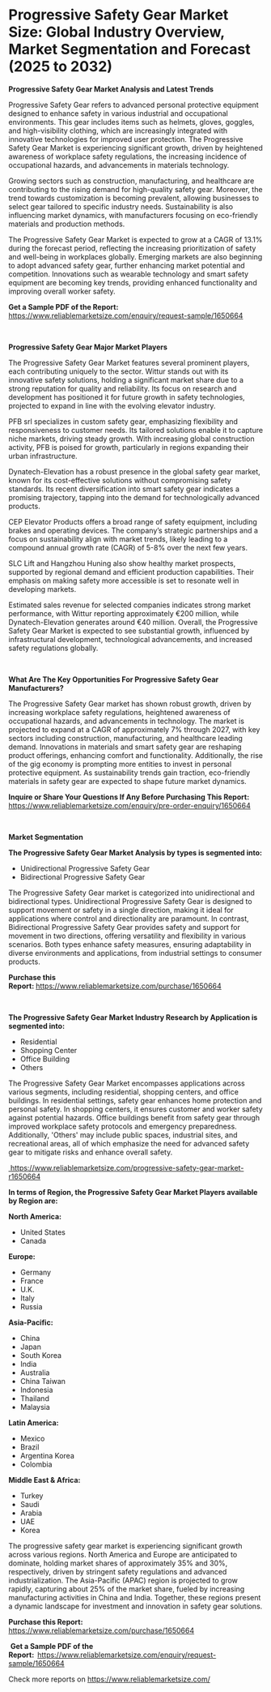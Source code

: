 <p><h1>Progressive Safety Gear Market Size: Global Industry Overview, Market Segmentation and Forecast (2025 to 2032)</h1></p><p><strong>Progressive Safety Gear Market Analysis and Latest Trends</strong></p>
<p><p>Progressive Safety Gear refers to advanced personal protective equipment designed to enhance safety in various industrial and occupational environments. This gear includes items such as helmets, gloves, goggles, and high-visibility clothing, which are increasingly integrated with innovative technologies for improved user protection. The Progressive Safety Gear Market is experiencing significant growth, driven by heightened awareness of workplace safety regulations, the increasing incidence of occupational hazards, and advancements in materials technology.</p><p>Growing sectors such as construction, manufacturing, and healthcare are contributing to the rising demand for high-quality safety gear. Moreover, the trend towards customization is becoming prevalent, allowing businesses to select gear tailored to specific industry needs. Sustainability is also influencing market dynamics, with manufacturers focusing on eco-friendly materials and production methods.</p><p>The Progressive Safety Gear Market is expected to grow at a CAGR of 13.1% during the forecast period, reflecting the increasing prioritization of safety and well-being in workplaces globally. Emerging markets are also beginning to adopt advanced safety gear, further enhancing market potential and competition. Innovations such as wearable technology and smart safety equipment are becoming key trends, providing enhanced functionality and improving overall worker safety.</p></p>
<p><strong>Get a Sample PDF of the Report:&nbsp;</strong> <a href="https://www.reliablemarketsize.com/enquiry/request-sample/1650664?utm_campaign=2337&utm_medium=2&utm_source=Github&utm_content=ia&utm_term=08042025&utm_id=progressive-safety-gear">https://www.reliablemarketsize.com/enquiry/request-sample/1650664</a></p>
<p>&nbsp;</p>
<p><strong>Progressive Safety Gear Major Market Players</strong></p>
<p><p>The Progressive Safety Gear Market features several prominent players, each contributing uniquely to the sector. Wittur stands out with its innovative safety solutions, holding a significant market share due to a strong reputation for quality and reliability. Its focus on research and development has positioned it for future growth in safety technologies, projected to expand in line with the evolving elevator industry.</p><p>PFB srl specializes in custom safety gear, emphasizing flexibility and responsiveness to customer needs. Its tailored solutions enable it to capture niche markets, driving steady growth. With increasing global construction activity, PFB is poised for growth, particularly in regions expanding their urban infrastructure.</p><p>Dynatech-Elevation has a robust presence in the global safety gear market, known for its cost-effective solutions without compromising safety standards. Its recent diversification into smart safety gear indicates a promising trajectory, tapping into the demand for technologically advanced products.</p><p>CEP Elevator Products offers a broad range of safety equipment, including brakes and operating devices. The company’s strategic partnerships and a focus on sustainability align with market trends, likely leading to a compound annual growth rate (CAGR) of 5-8% over the next few years.</p><p>SLC Lift and Hangzhou Huning also show healthy market prospects, supported by regional demand and efficient production capabilities. Their emphasis on making safety more accessible is set to resonate well in developing markets.</p><p>Estimated sales revenue for selected companies indicates strong market performance, with Wittur reporting approximately €200 million, while Dynatech-Elevation generates around €40 million. Overall, the Progressive Safety Gear Market is expected to see substantial growth, influenced by infrastructural development, technological advancements, and increased safety regulations globally.</p></p>
<p>&nbsp;</p>
<p><strong>What Are The Key Opportunities For Progressive Safety Gear Manufacturers?</strong></p>
<p><p>The Progressive Safety Gear market has shown robust growth, driven by increasing workplace safety regulations, heightened awareness of occupational hazards, and advancements in technology. The market is projected to expand at a CAGR of approximately 7% through 2027, with key sectors including construction, manufacturing, and healthcare leading demand. Innovations in materials and smart safety gear are reshaping product offerings, enhancing comfort and functionality. Additionally, the rise of the gig economy is prompting more entities to invest in personal protective equipment. As sustainability trends gain traction, eco-friendly materials in safety gear are expected to shape future market dynamics.</p></p>
<p><strong>Inquire or Share Your Questions If Any Before Purchasing This Report:</strong> <a href="https://www.reliablemarketsize.com/enquiry/pre-order-enquiry/1650664?utm_campaign=2337&utm_medium=2&utm_source=Github&utm_content=ia&utm_term=08042025&utm_id=progressive-safety-gear">https://www.reliablemarketsize.com/enquiry/pre-order-enquiry/1650664</a></p>
<p>&nbsp;</p>
<p><strong>Market Segmentation</strong></p>
<p><strong>The Progressive Safety Gear Market Analysis by types is segmented into:</strong></p>
<p><ul><li>Unidirectional Progressive Safety Gear</li><li>Bidirectional Progressive Safety Gear</li></ul></p>
<p><p>The Progressive Safety Gear market is categorized into unidirectional and bidirectional types. Unidirectional Progressive Safety Gear is designed to support movement or safety in a single direction, making it ideal for applications where control and directionality are paramount. In contrast, Bidirectional Progressive Safety Gear provides safety and support for movement in two directions, offering versatility and flexibility in various scenarios. Both types enhance safety measures, ensuring adaptability in diverse environments and applications, from industrial settings to consumer products.</p></p>
<p><strong>Purchase this Report:&nbsp;</strong><a href="https://www.reliablemarketsize.com/purchase/1650664?utm_campaign=2337&utm_medium=2&utm_source=Github&utm_content=ia&utm_term=08042025&utm_id=progressive-safety-gear">https://www.reliablemarketsize.com/purchase/1650664</a></p>
<p>&nbsp;</p>
<p><strong>The Progressive Safety Gear Market Industry Research by Application is segmented into:</strong></p>
<p><ul><li>Residential</li><li>Shopping Center</li><li>Office Building</li><li>Others</li></ul></p>
<p><p>The Progressive Safety Gear Market encompasses applications across various segments, including residential, shopping centers, and office buildings. In residential settings, safety gear enhances home protection and personal safety. In shopping centers, it ensures customer and worker safety against potential hazards. Office buildings benefit from safety gear through improved workplace safety protocols and emergency preparedness. Additionally, 'Others' may include public spaces, industrial sites, and recreational areas, all of which emphasize the need for advanced safety gear to mitigate risks and enhance overall safety.</p></p>
<p><a href="https://www.reliablemarketsize.com/progressive-safety-gear-market-r1650664?utm_campaign=2337&utm_medium=2&utm_source=Github&utm_content=ia&utm_term=08042025&utm_id=progressive-safety-gear">&nbsp;https://www.reliablemarketsize.com/progressive-safety-gear-market-r1650664</a></p>
<p><strong>In terms of Region, the Progressive Safety Gear Market Players available by Region are:</strong></p>
<p>
    <p> <strong> North America: </strong>
        <ul>
            <li>United States</li>
            <li>Canada</li>
        </ul>
        </p> 
    <p> <strong> Europe: </strong>
        <ul>
            <li>Germany</li>
            <li>France</li>
            <li>U.K.</li>
            <li>Italy</li>
            <li>Russia</li>
        </ul>
        </p> 
    <p> <strong> Asia-Pacific: </strong>
        <ul>
            <li>China</li>
            <li>Japan</li>
            <li>South Korea</li>
            <li>India</li>
            <li>Australia</li>
            <li>China Taiwan</li>
            <li>Indonesia</li>
            <li>Thailand</li>
            <li>Malaysia</li>
        </ul>
        </p> 
    <p> <strong> Latin America: </strong>
        <ul>
            <li>Mexico</li>
            <li>Brazil</li>
            <li>Argentina Korea</li>
            <li>Colombia</li>
        </ul>
        </p> 
    <p> <strong> Middle East & Africa: </strong>
        <ul>
            <li>Turkey</li>
            <li>Saudi</li>
            <li>Arabia</li>
            <li>UAE</li>
            <li>Korea</li>
        </ul>
    </p>
    </p>
<p><p>The progressive safety gear market is experiencing significant growth across various regions. North America and Europe are anticipated to dominate, holding market shares of approximately 35% and 30%, respectively, driven by stringent safety regulations and advanced industrialization. The Asia-Pacific (APAC) region is projected to grow rapidly, capturing about 25% of the market share, fueled by increasing manufacturing activities in China and India. Together, these regions present a dynamic landscape for investment and innovation in safety gear solutions.</p></p>
<p><strong>Purchase this Report: </strong><a href="https://www.reliablemarketsize.com/purchase/1650664?utm_campaign=2337&utm_medium=2&utm_source=Github&utm_content=ia&utm_term=08042025&utm_id=progressive-safety-gear">https://www.reliablemarketsize.com/purchase/1650664</a></p>
<p>&nbsp;<strong>Get a Sample PDF of the Report:&nbsp;&nbsp;</strong><a href="https://www.reliablemarketsize.com/enquiry/request-sample/1650664?utm_campaign=2337&utm_medium=2&utm_source=Github&utm_content=ia&utm_term=08042025&utm_id=progressive-safety-gear">https://www.reliablemarketsize.com/enquiry/request-sample/1650664</a></p>
<p><strong></strong></p>
<p>Check more reports on <a href="https://www.reliablemarketsize.com/?utm_campaign=2337&utm_medium=2&utm_source=Github&utm_content=ia&utm_term=08042025&utm_id=progressive-safety-gear">https://www.reliablemarketsize.com/</a></p>